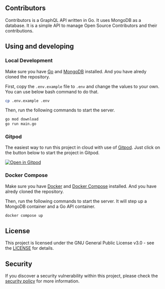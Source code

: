 ## Contributors

Contributors is a GraphQL API written in Go. It uses MongoDB as a database. It is a simple API to manage Open Source Contributors and their contributions.

## Using and developing

### Local Development

Make sure you have [Go](https://golang.org/) and [MongoDB](https://www.mongodb.com/) installed. And you have alredy cloned the repository.

First, copy the `.env.example` file to `.env` and change the values to your own. You can use below bash command to do that.

```bash
cp .env.example .env
```

Then, run the following commands to start the server.

```bash
go mod download
go run main.go
```

### Gitpod

The easiest way to run this project in cloud with use of [Gitpod](https://www.gitpod.io/). Just click on the button below to start the project in Gitpod.

[![Open in Gitpod](https://gitpod.io/button/open-in-gitpod.svg)](https://gitpod.io/#github.com/Pradumnasaraf/go-api)

### Docker Compose

Make sure you have [Docker](https://www.docker.com/) and [Docker Compose](https://docs.docker.com/compose/) installed. And you have alredy cloned the repository.   

Then, run the following commands to start the server. It will step up a MongoDB container and a Go API container.

```bash
docker compose up
``` 

## License 

This project is licensed under the GNU General Public License v3.0 - see the [LICENSE](LICENSE) for details.

## Security 

If you discover a security vulnerability within this project, please check the [security policy](SECURITY.md) for more information.
